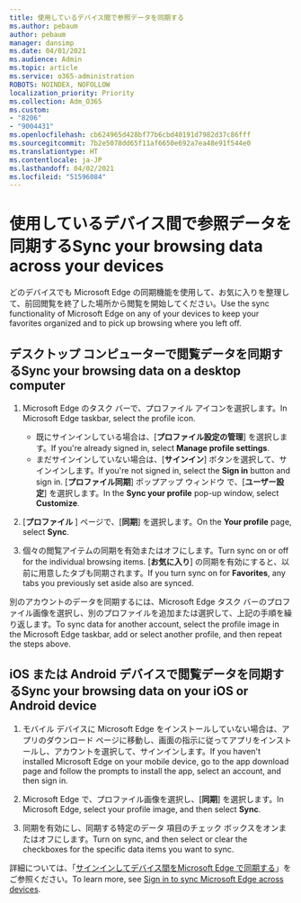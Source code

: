 ```yaml
---
title: 使用しているデバイス間で参照データを同期する
ms.author: pebaum
author: pebaum
manager: dansimp
ms.date: 04/01/2021
ms.audience: Admin
ms.topic: article
ms.service: o365-administration
ROBOTS: NOINDEX, NOFOLLOW
localization_priority: Priority
ms.collection: Adm_O365
ms.custom:
- "8206"
- "9004431"
ms.openlocfilehash: cb624965d428bf77b6cbd40191d7982d37c86fff
ms.sourcegitcommit: 7b2e5078dd65f11af6650e692a7ea48e91f544e0
ms.translationtype: HT
ms.contentlocale: ja-JP
ms.lasthandoff: 04/02/2021
ms.locfileid: "51596084"
---
```

# <a name="sync-your-browsing-data-across-your-devices"></a><span data-ttu-id="e5043-102">使用しているデバイス間で参照データを同期する</span><span class="sxs-lookup"><span data-stu-id="e5043-102">Sync your browsing data across your devices</span></span>

<span data-ttu-id="e5043-103">どのデバイスでも Microsoft Edge の同期機能を使用して、お気に入りを整理して、前回閲覧を終了した場所から閲覧を開始してください。</span><span class="sxs-lookup"><span data-stu-id="e5043-103">Use the sync functionality of Microsoft Edge on any of your devices to keep your favorites organized and to pick up browsing where you left off.</span></span>

## <a name="sync-your-browsing-data-on-a-desktop-computer"></a><span data-ttu-id="e5043-104">デスクトップ コンピューターで閲覧データを同期する</span><span class="sxs-lookup"><span data-stu-id="e5043-104">Sync your browsing data on a desktop computer</span></span>

1. <span data-ttu-id="e5043-105">Microsoft Edge のタスク バーで、プロファイル アイコンを選択します。</span><span class="sxs-lookup"><span data-stu-id="e5043-105">In Microsoft Edge taskbar, select the profile icon.</span></span>
    
    - <span data-ttu-id="e5043-106">既にサインインしている場合は、[**プロファイル設定の管理**] を選択します。</span><span class="sxs-lookup"><span data-stu-id="e5043-106">If you're already signed in, select **Manage profile settings**.</span></span>
    - <span data-ttu-id="e5043-107">まだサインインしていない場合は、[**サインイン**] ボタンを選択して、サインインします。</span><span class="sxs-lookup"><span data-stu-id="e5043-107">If you're not signed in, select the **Sign in** button and sign in.</span></span> <span data-ttu-id="e5043-108">[**プロファイル同期**] ポップアップ ウィンドウ で、[**ユーザー設定**] を選択します。</span><span class="sxs-lookup"><span data-stu-id="e5043-108">In the **Sync your profile** pop-up window, select **Customize**.</span></span>

1. <span data-ttu-id="e5043-109">[**プロファイル** ] ページで、[**同期**] を選択します。</span><span class="sxs-lookup"><span data-stu-id="e5043-109">On the **Your profile** page, select **Sync**.</span></span>

1. <span data-ttu-id="e5043-110">個々の閲覧アイテムの同期を有効またはオフにします。</span><span class="sxs-lookup"><span data-stu-id="e5043-110">Turn sync on or off for the individual browsing items.</span></span> <span data-ttu-id="e5043-111">[**お気に入り**] の同期を有効にすると、以前に用意したタブも同期されます。</span><span class="sxs-lookup"><span data-stu-id="e5043-111">If you turn sync on for **Favorites**, any tabs you previously set aside also are synced.</span></span>

<span data-ttu-id="e5043-112">別のアカウントのデータを同期するには、Microsoft Edge タスク バーのプロファイル画像を選択し、別のプロファイルを追加または選択して、上記の手順を繰り返します。</span><span class="sxs-lookup"><span data-stu-id="e5043-112">To sync data for another account, select the profile image in the Microsoft Edge taskbar, add or select another profile, and then repeat the steps above.</span></span>

## <a name="sync-your-browsing-data-on-your-ios-or-android-device"></a><span data-ttu-id="e5043-113">iOS または Android デバイスで閲覧データを同期する</span><span class="sxs-lookup"><span data-stu-id="e5043-113">Sync your browsing data on your iOS or Android device</span></span>

1. <span data-ttu-id="e5043-114">モバイル デバイスに Microsoft Edge をインストールしていない場合は、アプリのダウンロード ページに移動し、画面の指示に従ってアプリをインストールし、アカウントを選択して、サインインします。</span><span class="sxs-lookup"><span data-stu-id="e5043-114">If you haven't installed Microsoft Edge on your mobile device, go to the app download page and follow the prompts to install the app, select an account, and then sign in.</span></span>

1. <span data-ttu-id="e5043-115">Microsoft Edge で、プロファイル画像を選択し、[**同期**] を選択します。</span><span class="sxs-lookup"><span data-stu-id="e5043-115">In Microsoft Edge, select your profile image, and then select **Sync**.</span></span>

1. <span data-ttu-id="e5043-116">同期を有効にし、同期する特定のデータ 項目のチェック ボックスをオンまたはオフにします。</span><span class="sxs-lookup"><span data-stu-id="e5043-116">Turn on sync, and then select or clear the checkboxes for the specific data items you want to sync.</span></span>

<span data-ttu-id="e5043-117">詳細については、「[サインインしてデバイス間をMicrosoft Edge で同期する](https://go.microsoft.com/fwlink/?linkid=2145501)」をご参照ください。</span><span class="sxs-lookup"><span data-stu-id="e5043-117">To learn more, see [Sign in to sync Microsoft Edge across devices](https://go.microsoft.com/fwlink/?linkid=2145501).</span></span>
